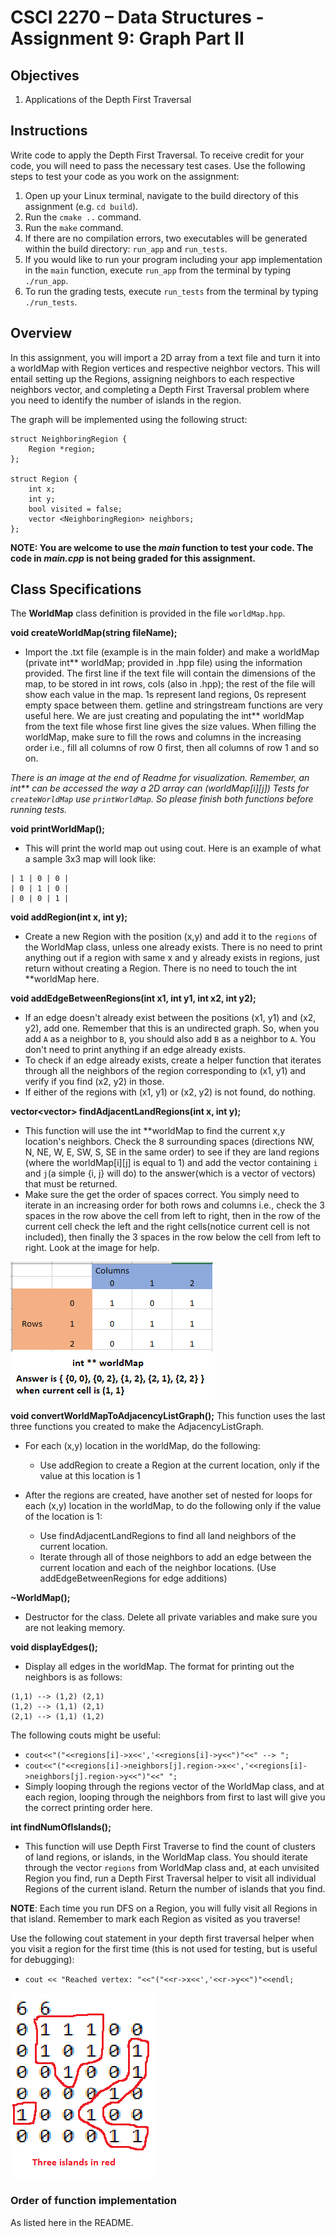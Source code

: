 
# CSCI 2270 – Data Structures - Assignment 9: Graph Part II

## Objectives

1. Applications of the Depth First Traversal

## Instructions

Write code to apply the Depth First Traversal. To receive credit for your code, you will need to pass the necessary test cases. Use the following steps to test your code as you work on the assignment:

 1. Open up your Linux terminal, navigate to the build directory of this assignment (e.g. `cd build`).
 2. Run the `cmake ..` command.
 3. Run the `make` command.
 4. If there are no compilation errors, two executables will be generated within the build directory: `run_app` and `run_tests`.
 5. If you would like to run your program including your app implementation in the `main` function, execute `run_app` from the terminal by typing `./run_app`.
 6. To run the grading tests, execute `run_tests` from the terminal by typing `./run_tests`. 

## Overview

In this assignment, you will import a 2D array from a text file and turn it into a worldMap with Region vertices and respective neighbor vectors. This will entail setting up the Regions, assigning neighbors to each respective neighbors vector, and completing a Depth First Traversal problem where you need to identify the number of islands in the region. 

The graph will be implemented using the following struct: 

```
struct NeighboringRegion {
    Region *region;
};

struct Region {
    int x;
    int y;
    bool visited = false;
    vector <NeighboringRegion> neighbors;
};
```

**NOTE: You are welcome to use the *main* function to test your code. The code in *main.cpp* is not being graded for this assignment.**

## Class Specifications

The **WorldMap** class definition is provided in the file `worldMap.hpp`. 

**void createWorldMap(string fileName);**
+ Import the .txt file (example is in the main folder) and make a worldMap (private int** worldMap; provided in .hpp file) using the information provided. The first line if the text file will contain the dimensions of the map, to be stored in int rows, cols (also in .hpp); the rest of the file will show each value in the map. 1s represent land regions, 0s represent empty space between them. getline and stringstream functions are very useful here. We are just creating and populating the int** worldMap from the text file whose first line gives the size values. When filling the worldMap, make sure to fill the rows and columns in the increasing order i.e., fill all columns of row 0 first, then all columns of row 1 and so on.

*There is an image at the end of Readme for visualization.*
*Remember, an int\*\* can be accessed the way a 2D array can (worldMap[i][j])*
*Tests for `createWorldMap` use `printWorldMap`. So please finish both functions before running tests.*

**void printWorldMap();**
+ This will print the world map out using cout. Here is an example of what a sample 3x3 map will look like: 
```
| 1 | 0 | 0 |
| 0 | 1 | 0 |
| 0 | 0 | 1 |
```


**void addRegion(int x, int y);** 
+ Create a new Region with the position (x,y) and add it to the `regions` of the WorldMap class, unless one already exists. There is no need to print anything out if a region with same x and y already exists in regions, just return without creating a Region. There is no need to touch the int **worldMap here.

**void addEdgeBetweenRegions(int x1, int y1, int x2, int y2);** 
+ If an edge doesn't already exist between the positions (x1, y1) and (x2, y2), add one. Remember that this is an undirected graph. So, when you add `A` as a neighbor to `B`, you should also add `B` as a neighbor to `A`. You don't need to print anything if an edge already exists. 
+ To check if an edge already exists, create a helper function that iterates through all the neighbors of the region corresponding to (x1, y1) and verify if you find (x2, y2) in those.
+ If either of the regions with (x1, y1) or (x2, y2) is not found, do nothing.



**vector<vector<int>> findAdjacentLandRegions(int x, int y);**
+ This function will use the int **worldMap to find the current x,y location's neighbors. Check the 8 surrounding spaces (directions NW, N, NE, W, E, SW, S, SE in the same order) to see if they are land regions (where the worldMap[i][j] is equal to 1) and add the vector containing `i` and `j`(a simple {i, j} will do) to the answer(which is a vector of vectors) that must be returned.
+ Make sure the get the order of spaces correct. You simply need to iterate in an increasing order for both rows and columns i.e., check the 3 spaces in the row above the cell from left to right, then in the row of the current cell check the left and the right cells(notice current cell is not included), then finally the 3 spaces in the row below the cell from left to right. Look at the image for help.

![plot](findadjlandregionspic.png)
        
        
**void convertWorldMapToAdjacencyListGraph();**
This function uses the last three functions you created to make the AdjacencyListGraph. 

+ For each (x,y) location in the worldMap, do the following: 
    + Use addRegion to create a Region at the current location, only if the value at this location is 1

+ After the regions are created, have another set of nested for loops for each (x,y) location in the worldMap, to do the following only if the value of the location is 1: 
    + Use findAdjacentLandRegions to find all land neighbors of the current location.
    + Iterate through all of those neighbors to add an edge between the current location and each of the neighbor locations. (Use addEdgeBetweenRegions for edge additions)


**~WorldMap();**
+ Destructor for the class. Delete all private variables and make sure you are not leaking memory.


**void displayEdges();**
+ Display all edges in the worldMap. The format for printing out the neighbors is as follows:
```
(1,1) --> (1,2) (2,1)
(1,2) --> (1,1) (2,1)
(2,1) --> (1,1) (1,2)
```

The following couts might be useful:
+ `cout<<"("<<regions[i]->x<<','<<regions[i]->y<<")"<<" --> ";`
+ `cout<<"("<<regions[i]->neighbors[j].region->x<<','<<regions[i]->neighbors[j].region->y<<")"<<" ";`
+ Simply looping through the regions vector of the WorldMap class, and at each region, looping through the neighbors from first to last will give you the correct printing order here.
        
**int findNumOfIslands();**
+ This function will use Depth First Traverse to find the count of clusters of land regions, or islands, in the WorldMap class. You should iterate through the vector `regions` from WorldMap class and, at each unvisited Region you find, run a Depth First Traversal helper to visit all individual Regions of the current island. Return the number of islands that you find.

**NOTE**: Each time you run DFS on a Region, you will fully visit all Regions in that island. Remember to mark each Region as visited as you traverse! 

Use the following cout statement in your depth first traversal helper when you visit a region for the first time (this is not used for testing, but is useful for debugging):
+ `cout << "Reached vertex: "<<"("<<r->x<<','<<r->y<<")"<<endl; `

![plot](example.png)

### Order of function implementation

As listed here in the README. 

